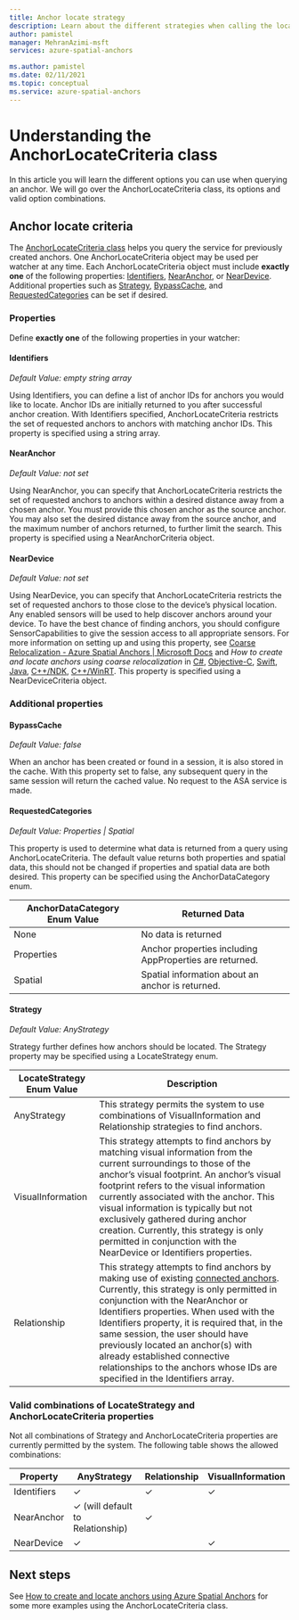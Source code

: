 ```yaml
---
title: Anchor locate strategy
description: Learn about the different strategies when calling the locate API
author: pamistel
manager: MehranAzimi-msft
services: azure-spatial-anchors

ms.author: pamistel
ms.date: 02/11/2021
ms.topic: conceptual
ms.service: azure-spatial-anchors
---
```


# Understanding the AnchorLocateCriteria class
In this article you will learn the different options you can use when querying an anchor. We will go over the AnchorLocateCriteria class, its options and valid option combinations.

## Anchor locate criteria
The [AnchorLocateCriteria class](https://docs.microsoft.com/dotnet/api/microsoft.azure.spatialanchors.anchorlocatecriteria?view=spatialanchors-dotnet) helps you query the service for previously created anchors. One AnchorLocateCriteria object may be used per watcher at any time. Each AnchorLocateCriteria object must include **exactly one** of the following properties: [Identifiers](#identifiers), [NearAnchor](#nearanchor), or [NearDevice](#neardevice). Additional properties such as [Strategy](#strategy), [BypassCache](#bypasscache), and [RequestedCategories](#requestedcategories) can be set if desired. 

### Properties
Define **exactly one** of the following properties in your watcher:
#### Identifiers
*Default Value: empty string array*

Using Identifiers, you can define a list of anchor IDs for anchors you would like to locate. Anchor IDs are initially returned to you after successful anchor creation. With Identifiers specified, AnchorLocateCriteria restricts the set of requested anchors to anchors with matching anchor IDs. 
This property is specified using a string array. 

#### NearAnchor
*Default Value: not set*

Using NearAnchor, you can specify that AnchorLocateCriteria restricts the set of requested anchors to  anchors within a desired distance away from a chosen anchor. You must provide this chosen anchor as the source anchor. You may also set the desired distance away from the source anchor, and the maximum number of anchors returned, to further limit the search.
This property is specified using a NearAnchorCriteria object.

#### NearDevice
*Default Value: not set*

Using NearDevice, you can specify that AnchorLocateCriteria restricts the set of requested anchors to those close to the device’s physical location. Any enabled sensors will be used to help discover anchors around your device. To have the best chance of finding anchors, you should configure SensorCapabilities to give the session access to all appropriate sensors. For more information on setting up and using this property, see [Coarse Relocalization - Azure Spatial Anchors | Microsoft Docs](https://docs.microsoft.com/azure/spatial-anchors/concepts/coarse-reloc) and *How to create and locate anchors using coarse relocalization* in [C#](https://docs.microsoft.com/azure/spatial-anchors/how-tos/set-up-coarse-reloc-unity), [Objective-C](https://docs.microsoft.com/azure/spatial-anchors/how-tos/set-up-coarse-reloc-unity), [Swift](https://docs.microsoft.com/azure/spatial-anchors/how-tos/set-up-coarse-reloc-swift), [Java](https://docs.microsoft.com/azure/spatial-anchors/how-tos/set-up-coarse-reloc-java), [C++/NDK](https://docs.microsoft.com/azure/spatial-anchors/how-tos/set-up-coarse-reloc-cpp-ndk), [C++/WinRT](https://docs.microsoft.com/azure/spatial-anchors/how-tos/set-up-coarse-reloc-cpp-winrt).
This property is specified using a NearDeviceCriteria object.

### Additional properties
#### BypassCache
*Default Value: false*

When an anchor has been created or found in a session, it is also stored in the cache.  With this property set to false, any subsequent query in the same session will return the cached value. No request to the ASA service is made.

#### RequestedCategories
*Default Value: Properties | Spatial*

This property is used to determine what data is returned from a query using AnchorLocateCriteria. The default value returns both properties and spatial data, this should not be changed if properties and spatial data are both desired. This property can be specified using the AnchorDataCategory enum.

AnchorDataCategory Enum Value | Returned Data
-----|------------
None | No data is returned
Properties| Anchor properties including AppProperties are returned.
Spatial| Spatial information about an anchor is returned.

#### Strategy
*Default Value: AnyStrategy*

Strategy further defines how anchors should be located. The Strategy property may be specified using a LocateStrategy enum.

LocateStrategy Enum Value | Description
---------------|------------
AnyStrategy | This strategy permits the system to use combinations of VisualInformation and Relationship strategies to find anchors. 
VisualInformation|This strategy attempts to find anchors by matching visual information from the current surroundings to those of the anchor’s visual footprint. An anchor’s visual footprint refers to the visual information currently associated with the anchor. This visual information is typically but not exclusively gathered during anchor creation. Currently, this strategy is only permitted in conjunction with the NearDevice or Identifiers properties.
Relationship|This strategy attempts to find anchors by making use of existing [connected anchors](https://docs.microsoft.com/azure/spatial-anchors/concepts/anchor-relationships-way-finding#connect-anchors). Currently, this strategy is only permitted in conjunction with the NearAnchor or Identifiers properties. When used with the Identifiers property, it is required that, in the same session, the user should have previously located an anchor(s) with already established connective relationships to the anchors whose IDs are specified in the Identifiers array. 


### Valid combinations of LocateStrategy and AnchorLocateCriteria properties 

Not all combinations of Strategy and AnchorLocateCriteria properties are currently permitted by the system. 
The following table shows the allowed combinations:



Property | AnyStrategy | Relationship | VisualInformation
-------- | ------------|--------------|-------------------
Identifiers	| &check;    | &check;     | &check;
NearAnchor	| &check;   (will default to Relationship) | &check;    | 
NearDevice	| &check;    |   | &check;




## Next steps

See [How to create and locate anchors using Azure Spatial Anchors](https://docs.microsoft.com/azure/spatial-anchors/create-locate-anchors-overview) for some more examples using the AnchorLocateCriteria class.